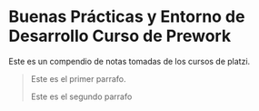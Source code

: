# Buenas Prácticas y Entorno de Desarrollo Curso de Prework

Este es un compendio de notas tomadas de los cursos de 
platzi.

> Este es el primer parrafo.
>
> Este es el segundo parrafo
